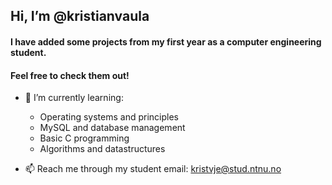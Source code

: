 ## Hi, I’m @kristianvaula

#### I have added some projects from my first year as a computer engineering student.
#### Feel free to check them out! 


- 🌱 I’m currently learning: 
  - Operating systems and principles 
  - MySQL and database management 
  - Basic C programming
  - Algorithms and datastructures 

- 📫 Reach me through my student email: kristvje@stud.ntnu.no

